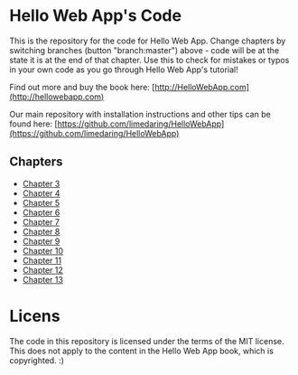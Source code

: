 Hello Web App's Code
====================

This is the repository for the code for Hello Web App. Change chapters by
switching branches (button "branch:master") above - code will be at the state it is
at the end of that chapter. Use this to check for mistakes or typos in your own
code as you go through Hello Web App's tutorial!

Find out more and buy the book here:
[http://HelloWebApp.com](http://hellowebapp.com)

Our main repository with installation instructions and other tips can be found
here:
[https://github.com/limedaring/HelloWebApp](https://github.com/limedaring/HelloWebApp)

## Chapters

* [Chapter 3](https://github.com/limedaring/HelloWebApp-Code/tree/chapter-3)
* [Chapter 4](https://github.com/limedaring/HelloWebApp-Code/tree/chapter-4)
* [Chapter 5](https://github.com/limedaring/HelloWebApp-Code/tree/chapter-5)
* [Chapter 6](https://github.com/limedaring/HelloWebApp-Code/tree/chapter-6)
* [Chapter 7](https://github.com/limedaring/HelloWebApp-Code/tree/chapter-7)
* [Chapter 8](https://github.com/limedaring/HelloWebApp-Code/tree/chapter-8)
* [Chapter 9](https://github.com/limedaring/HelloWebApp-Code/tree/chapter-9)
* [Chapter 10](https://github.com/limedaring/HelloWebApp-Code/tree/chapter-10)
* [Chapter 11](https://github.com/limedaring/HelloWebApp-Code/tree/chapter-11)
* [Chapter 12](https://github.com/limedaring/HelloWebApp-Code/tree/chapter-12)
* [Chapter 13](https://github.com/limedaring/HelloWebApp-Code/tree/chapter-13)


# Licens

The code in this repository is licensed under the terms of the MIT license. This
does not apply to the content in the Hello Web App book, which is copyrighted. :)
